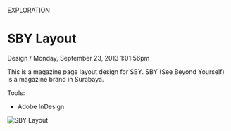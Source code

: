 <p class="type">EXPLORATION</p>

# SBY Layout

<p class="meta">Design  /  Monday, September 23, 2013 1:01:56pm</p>

This is a magazine page layout design for SBY. SBY (See Beyond Yourself) is a magazine brand in Surabaya.

Tools:
- Adobe InDesign

![SBY Layout](https://farooq-agent.web.app/assets/images/works/large/TYdKaWXJ_work_image.png)

